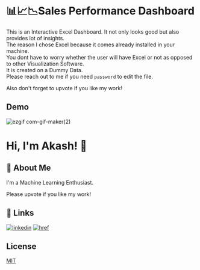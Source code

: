 
# 📊📈📉Sales Performance Dashboard

This is an Interactive Excel Dashboard. It not only looks good but also provides lot of insights.<br />
The reason I chose Excel because it comes already installed in your machine. <br />
You dont have to worry whether the user will have Excel or not as opposed to other Visualization Software. <br />
It is created on a Dummy Data.<br />
Please reach out to me if you need `password` to edit the file.

Also don't forget to upvote if you like my work!


## Demo

![ezgif com-gif-maker(2)](https://user-images.githubusercontent.com/56498328/153748060-e95f9e43-6964-4739-9f7a-2de1f085dd29.gif)


# Hi, I'm Akash! 👋


## 🚀 About Me
I'm a Machine Learning Enthusiast.

Please upvote if you like my work!


## 🔗 Links
[![linkedin](https://img.shields.io/badge/linkedin-0A66C2?style=for-the-badge&logo=linkedin&logoColor=white)](https://www.linkedin.com/in/akash-gangadharan/)
[![href](https://img.shields.io/badge/gmail-%23DD0031.svg?&style=for-the-badge&logo=gmail&logoColor=white)](mailto:akash.gangadharan94@gmail.com)



## License

[MIT](https://choosealicense.com/licenses/mit/)

